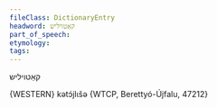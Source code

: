 ```yaml
---
fileClass: DictionaryEntry
headword: קאַטויליש
part_of_speech: 
etymology: 
tags: 
---
```

קאַטויליש

{WESTERN}
kətɔ́jlɩšə {WTCP, Berettyó-Újfalu, 47212}
